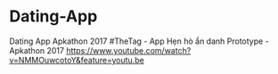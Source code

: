 # Dating-App
Dating App Apkathon 2017
#TheTag - App Hẹn hò ẩn danh Prototype - Apkathon 2017
https://www.youtube.com/watch?v=NMMOuwcotoY&feature=youtu.be
